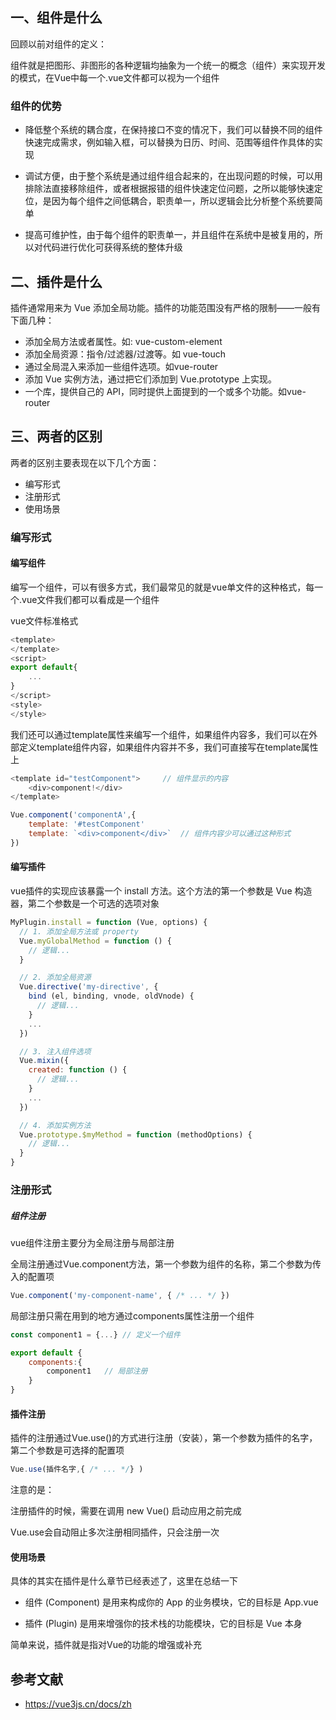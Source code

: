 ## 一、组件是什么
回顾以前对组件的定义：

组件就是把图形、非图形的各种逻辑均抽象为一个统一的概念（组件）来实现开发的模式，在Vue中每一个.vue文件都可以视为一个组件

### 组件的优势

- 降低整个系统的耦合度，在保持接口不变的情况下，我们可以替换不同的组件快速完成需求，例如输入框，可以替换为日历、时间、范围等组件作具体的实现

- 调试方便，由于整个系统是通过组件组合起来的，在出现问题的时候，可以用排除法直接移除组件，或者根据报错的组件快速定位问题，之所以能够快速定位，是因为每个组件之间低耦合，职责单一，所以逻辑会比分析整个系统要简单

- 提高可维护性，由于每个组件的职责单一，并且组件在系统中是被复用的，所以对代码进行优化可获得系统的整体升级

## 二、插件是什么
插件通常用来为 Vue 添加全局功能。插件的功能范围没有严格的限制——一般有下面几种：

- 添加全局方法或者属性。如: vue-custom-element
- 添加全局资源：指令/过滤器/过渡等。如 vue-touch
- 通过全局混入来添加一些组件选项。如vue-router
- 添加 Vue 实例方法，通过把它们添加到 Vue.prototype 上实现。
- 一个库，提供自己的 API，同时提供上面提到的一个或多个功能。如vue-router
## 三、两者的区别
两者的区别主要表现在以下几个方面：

- 编写形式
- 注册形式
- 使用场景
### 编写形式
#### 编写组件
编写一个组件，可以有很多方式，我们最常见的就是vue单文件的这种格式，每一个.vue文件我们都可以看成是一个组件

vue文件标准格式
```js
<template>
</template>
<script>
export default{ 
    ...
}
</script>
<style>
</style>
```
我们还可以通过template属性来编写一个组件，如果组件内容多，我们可以在外部定义template组件内容，如果组件内容并不多，我们可直接写在template属性上
```js
<template id="testComponent">     // 组件显示的内容
    <div>component!</div>   
</template>

Vue.component('componentA',{ 
    template: '#testComponent'  
    template: `<div>component</div>`  // 组件内容少可以通过这种形式
})
```
#### 编写插件
vue插件的实现应该暴露一个 install 方法。这个方法的第一个参数是 Vue 构造器，第二个参数是一个可选的选项对象

```js
MyPlugin.install = function (Vue, options) {
  // 1. 添加全局方法或 property
  Vue.myGlobalMethod = function () {
    // 逻辑...
  }

  // 2. 添加全局资源
  Vue.directive('my-directive', {
    bind (el, binding, vnode, oldVnode) {
      // 逻辑...
    }
    ...
  })

  // 3. 注入组件选项
  Vue.mixin({
    created: function () {
      // 逻辑...
    }
    ...
  })

  // 4. 添加实例方法
  Vue.prototype.$myMethod = function (methodOptions) {
    // 逻辑...
  }
}
```
### 注册形式
##### 组件注册
vue组件注册主要分为全局注册与局部注册

全局注册通过Vue.component方法，第一个参数为组件的名称，第二个参数为传入的配置项
```js
Vue.component('my-component-name', { /* ... */ })
```
局部注册只需在用到的地方通过components属性注册一个组件
```js
const component1 = {...} // 定义一个组件

export default {
	components:{
		component1   // 局部注册
	}
}
```
#### 插件注册
插件的注册通过Vue.use()的方式进行注册（安装），第一个参数为插件的名字，第二个参数是可选择的配置项
```js
Vue.use(插件名字,{ /* ... */} )
```
注意的是：

注册插件的时候，需要在调用 new Vue() 启动应用之前完成

Vue.use会自动阻止多次注册相同插件，只会注册一次

#### 使用场景
具体的其实在插件是什么章节已经表述了，这里在总结一下

- 组件 (Component) 是用来构成你的 App 的业务模块，它的目标是 App.vue

- 插件 (Plugin) 是用来增强你的技术栈的功能模块，它的目标是 Vue 本身

简单来说，插件就是指对Vue的功能的增强或补充

## 参考文献
- https://vue3js.cn/docs/zh